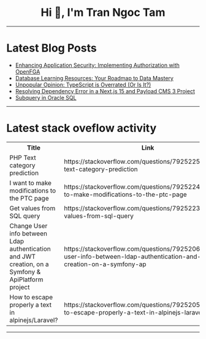 <h1 align="center">Hi 👋, I'm Tran Ngoc Tam</h1>

---

# Latest Blog Posts 
<!-- BLOG-POST-LIST:START -->
- [Enhancing Application Security: Implementing Authorization with OpenFGA](https://dev.to/afzal442/enhancing-application-security-implementing-authorization-with-openfga-38mh)
- [Database Learning Resources: Your Roadmap to Data Mastery](https://dev.to/getvm/database-learning-resources-your-roadmap-to-data-mastery-29c1)
- [Unpopular Opinion: TypeScript is Overrated &lpar;Or Is It?&rpar;](https://dev.to/balrajola/unpopular-opinion-typescript-is-overrated-or-is-it-o31)
- [Resolving Dependency Error in a Next.js 15 and Payload CMS 3 Project](https://dev.to/ashujojo/resolving-dependency-error-in-a-nextjs-15-and-payload-cms-3-project-1dgo)
- [Subquery in Oracle SQL](https://dev.to/mrcaption49/subquery-in-oracle-sql-47od)
<!-- BLOG-POST-LIST:END -->

---

# Latest stack oveflow activity
<table>
  <tr><th>Title</th><th>Link</th></tr>
  <!-- STACKOVERFLOW:START --><tr><td>PHP Text category prediction</td><td>https://stackoverflow.com/questions/79252250/php-text-category-prediction</td></tr><tr><td>I want to make modifications to the PTC page</td><td>https://stackoverflow.com/questions/79252241/i-want-to-make-modifications-to-the-ptc-page</td></tr><tr><td>Get values from SQL query</td><td>https://stackoverflow.com/questions/79252234/get-values-from-sql-query</td></tr><tr><td>Change User info between Ldap authentication and JWT creation, on a Symfony &amp; ApiPlatform project</td><td>https://stackoverflow.com/questions/79252068/change-user-info-between-ldap-authentication-and-jwt-creation-on-a-symfony-ap</td></tr><tr><td>How to escape properly a text in alpinejs/Laravel?</td><td>https://stackoverflow.com/questions/79252051/how-to-escape-properly-a-text-in-alpinejs-laravel</td></tr><!-- STACKOVERFLOW:END -->
</table>

---


